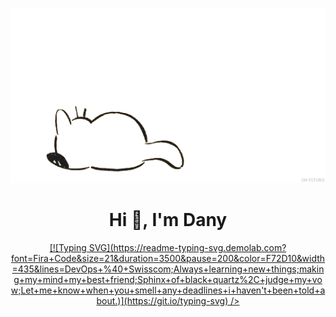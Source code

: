 
<p align="center">
<img alt="loficity" width="600px" src="https://github.com/danyambuehl/danyambuehl/blob/main/studiogif.gif"</img>
</p>

<p align="center">
<h1 align="center">Hi 👋, I'm Dany</h1>
</p>

<p align="center">
  <!-- Typing SVG by DenverCoder1 - https://github.com/DenverCoder1/readme-typing-svg -->
  <a href="https://github.com/DenverCoder1/readme-typing-svg">
    [![Typing SVG](https://readme-typing-svg.demolab.com?font=Fira+Code&size=21&duration=3500&pause=200&color=F72D10&width=435&lines=DevOps+%40+Swisscom;Always+learning+new+things;making+my+mind+my+best+friend;Sphinx+of+black+quartz%2C+judge+my+vow;Let+me+know+when+you+smell+any+deadlines+i+haven't+been+told+about.)](https://git.io/typing-svg) /></a>
</p>



<p align="center">

  
</p>
  
  
  
